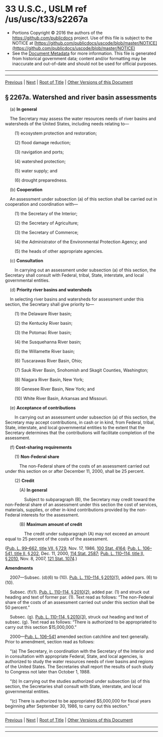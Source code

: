 ---
---

# 33 U.S.C., USLM ref /us/usc/t33/s2267a

* Portions Copyright © 2016 the authors of the https://github.com/publicdocs project.
  Use of this file is subject to the NOTICE at [https://github.com/publicdocs/uscode/blob/master/NOTICE](https://github.com/publicdocs/uscode/blob/master/NOTICE)
* See the [Document Metadata](././../../../../..//README.md) for more information.
  This file is generated from historical government data; content and/or formatting may be inaccurate and out-of-date and should not be used for official purposes.

----------
----------

[Previous](./../../../../..//us/usc/t33/ch36/schIV/m__us_usc_t33_s2267.md) | [Next](./../../../../..//us/usc/t33/ch36/schIV/m__us_usc_t33_s2268.md) | [Root of Title](./../../../../../) | [Other Versions of this Document](https://publicdocs.github.io/go/links?ns=uslm&ref=%2Fus%2Fusc%2Ft33%2Fs2267a)

## § 2267a. Watershed and river basin assessments

    (a) __In general__ 

    The Secretary may assess the water resources needs of river basins and watersheds of the United States, including needs relating to—

        (1) ecosystem protection and restoration;

        (2) flood damage reduction;

        (3) navigation and ports;

        (4) watershed protection;

        (5) water supply; and

        (6) drought preparedness.

    (b) __Cooperation__ 

    An assessment under subsection (a) of this section shall be carried out in cooperation and coordination with—

        (1) the Secretary of the Interior;

        (2) the Secretary of Agriculture;

        (3) the Secretary of Commerce;

        (4) the Administrator of the Environmental Protection Agency; and

        (5) the heads of other appropriate agencies.

    (c) __Consultation__ 

        In carrying out an assessment under subsection (a) of this section, the Secretary shall consult with Federal, tribal, State, interstate, and local governmental entities.

    (d) __Priority river basins and watersheds__ 

    In selecting river basins and watersheds for assessment under this section, the Secretary shall give priority to—

        (1) the Delaware River basin;

        (2) the Kentucky River basin;

        (3) the Potomac River basin;

        (4) the Susquehanna River basin;

        (5) the Willamette River basin;

        (6) Tuscarawas River Basin, Ohio;

        (7) Sauk River Basin, Snohomish and Skagit Counties, Washington;

        (8) Niagara River Basin, New York;

        (9) Genesee River Basin, New York; and

        (10) White River Basin, Arkansas and Missouri.

    (e) __Acceptance of contributions__ 

        In carrying out an assessment under subsection (a) of this section, the Secretary may accept contributions, in cash or in kind, from Federal, tribal, State, interstate, and local governmental entities to the extent that the Secretary determines that the contributions will facilitate completion of the assessment.

    (f) __Cost-sharing requirements__ 

        (1) __Non-Federal share__ 

            The non-Federal share of the costs of an assessment carried out under this section on or after December 11, 2000, shall be 25 percent.

        (2) __Credit__ 

            (A) __In general__ 

                Subject to subparagraph (B), the Secretary may credit toward the non-Federal share of an assessment under this section the cost of services, materials, supplies, or other in-kind contributions provided by the non-Federal interests for the assessment.

            (B) __Maximum amount of credit__ 

                The credit under subparagraph (A) may not exceed an amount equal to 25 percent of the costs of the assessment.

([Pub. L. 99–662, title VII, § 729][/us/pl/99/662/s729], Nov. 17, 1986, [100 Stat. 4164][/us/stat/100/4164]; [Pub. L. 106–541, title II, § 202][/us/pl/106/541/s202], Dec. 11, 2000, [114 Stat. 2587][/us/stat/114/2587]; [Pub. L. 110–114, title II, § 2010][/us/pl/110/114/s2010], Nov. 8, 2007, [121 Stat. 1074][/us/stat/121/1074].)

 __Amendments__ 

    2007—Subsec. (d)(6) to (10). [Pub. L. 110–114, § 2010(1)][/us/pl/110/114/s2010/1], added pars. (6) to (10).

    Subsec. (f)(1). [Pub. L. 110–114, § 2010(2)][/us/pl/110/114/s2010/2], added par. (1) and struck out heading and text of former par. (1). Text read as follows: “The non-Federal share of the costs of an assessment carried out under this section shall be 50 percent.”

    Subsec. (g). [Pub. L. 110–114, § 2010(3)][/us/pl/110/114/s2010/3], struck out heading and text of subsec. (g). Text read as follows: “There is authorized to be appropriated to carry out this section $15,000,000.”

    2000—[Pub. L. 106–541][/us/pl/106/541] amended section catchline and text generally. Prior to amendment, section read as follows:

    “(a) The Secretary, in coordination with the Secretary of the Interior and in consultation with appropriate Federal, State, and local agencies, is authorized to study the water resources needs of river basins and regions of the United States. The Secretaries shall report the results of such study to Congress not later than October 1, 1988.

    “(b) In carrying out the studies authorized under subsection (a) of this section, the Secretaries shall consult with State, interstate, and local governmental entities.

    “(c) There is authorized to be appropriated $5,000,000 for fiscal years beginning after September 30, 1986, to carry out this section.”

----------

[Previous](./../../../../..//us/usc/t33/ch36/schIV/m__us_usc_t33_s2267.md) | [Next](./../../../../..//us/usc/t33/ch36/schIV/m__us_usc_t33_s2268.md) | [Root of Title](./../../../../../) | [Other Versions of this Document](https://publicdocs.github.io/go/links?ns=uslm&ref=%2Fus%2Fusc%2Ft33%2Fs2267a)

----------
----------

[/us/pl/99/662/s729]: https://publicdocs.github.io/go/links?ns=uslm&ref=%2Fus%2Fpl%2F99%2F662%2Fs729
[/us/stat/100/4164]: https://publicdocs.github.io/go/links?ns=uslm&ref=%2Fus%2Fstat%2F100%2F4164
[/us/pl/106/541/s202]: https://publicdocs.github.io/go/links?ns=uslm&ref=%2Fus%2Fpl%2F106%2F541%2Fs202
[/us/stat/114/2587]: https://publicdocs.github.io/go/links?ns=uslm&ref=%2Fus%2Fstat%2F114%2F2587
[/us/pl/110/114/s2010]: https://publicdocs.github.io/go/links?ns=uslm&ref=%2Fus%2Fpl%2F110%2F114%2Fs2010
[/us/stat/121/1074]: https://publicdocs.github.io/go/links?ns=uslm&ref=%2Fus%2Fstat%2F121%2F1074
[/us/pl/110/114/s2010/1]: https://publicdocs.github.io/go/links?ns=uslm&ref=%2Fus%2Fpl%2F110%2F114%2Fs2010%2F1
[/us/pl/110/114/s2010/2]: https://publicdocs.github.io/go/links?ns=uslm&ref=%2Fus%2Fpl%2F110%2F114%2Fs2010%2F2
[/us/pl/110/114/s2010/3]: https://publicdocs.github.io/go/links?ns=uslm&ref=%2Fus%2Fpl%2F110%2F114%2Fs2010%2F3
[/us/pl/106/541]: https://publicdocs.github.io/go/links?ns=uslm&ref=%2Fus%2Fpl%2F106%2F541


